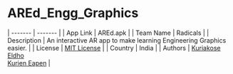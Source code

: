 # AREd_Engg_Graphics

| -------  | -------  |
| App Link  | AREd.apk  |
| Team Name  | Radicals  |
| Description  | An interactive AR app to make learning Engineering Graphics easier.  |
| License  | [MIT License](https://github.com/kryacose/AREd_Engg_Graphics/blob/master/LICENSE)  |
| Country  | India  |
| Authors  | [Kuriakose Eldho](https://github.com/kryacose) <br /> [Kurien Eapen](https://github.com/KurienEapen)  |
